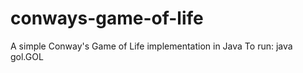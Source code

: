 # conways-game-of-life
A simple Conway's Game of Life implementation in Java
To run:
java gol.GOL <board width> <board height>
